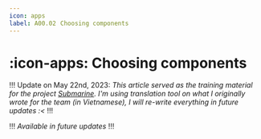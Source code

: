 ```yaml
---
icon: apps
label: A00.02⠀Choosing components
---
```

# :icon-apps: Choosing components

!!!
Update on May 22nd, 2023: *This article served as the training material for the project [Submarine](/projects/P04-submarine.md). I'm using translation tool on what I originally wrote for the team (in Vietnamese), I will re-write everything in future updates :<*
!!!

!!!
*Available in future updates*
!!!